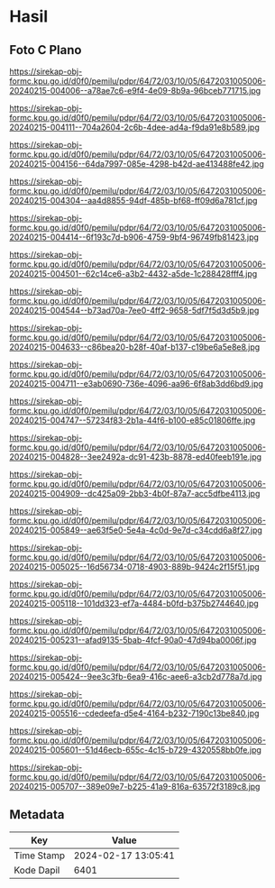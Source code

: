 # Hasil

## Foto C Plano

https://sirekap-obj-formc.kpu.go.id/d0f0/pemilu/pdpr/64/72/03/10/05/6472031005006-20240215-004006--a78ae7c6-e9f4-4e09-8b9a-96bceb771715.jpg

https://sirekap-obj-formc.kpu.go.id/d0f0/pemilu/pdpr/64/72/03/10/05/6472031005006-20240215-004111--704a2604-2c6b-4dee-ad4a-f9da91e8b589.jpg

https://sirekap-obj-formc.kpu.go.id/d0f0/pemilu/pdpr/64/72/03/10/05/6472031005006-20240215-004156--64da7997-085e-4298-b42d-ae413488fe42.jpg

https://sirekap-obj-formc.kpu.go.id/d0f0/pemilu/pdpr/64/72/03/10/05/6472031005006-20240215-004304--aa4d8855-94df-485b-bf68-ff09d6a781cf.jpg

https://sirekap-obj-formc.kpu.go.id/d0f0/pemilu/pdpr/64/72/03/10/05/6472031005006-20240215-004414--6f193c7d-b906-4759-9bf4-96749fb81423.jpg

https://sirekap-obj-formc.kpu.go.id/d0f0/pemilu/pdpr/64/72/03/10/05/6472031005006-20240215-004501--62c14ce6-a3b2-4432-a5de-1c288428fff4.jpg

https://sirekap-obj-formc.kpu.go.id/d0f0/pemilu/pdpr/64/72/03/10/05/6472031005006-20240215-004544--b73ad70a-7ee0-4ff2-9658-5df7f5d3d5b9.jpg

https://sirekap-obj-formc.kpu.go.id/d0f0/pemilu/pdpr/64/72/03/10/05/6472031005006-20240215-004633--c86bea20-b28f-40af-b137-c19be6a5e8e8.jpg

https://sirekap-obj-formc.kpu.go.id/d0f0/pemilu/pdpr/64/72/03/10/05/6472031005006-20240215-004711--e3ab0690-736e-4096-aa96-6f8ab3dd6bd9.jpg

https://sirekap-obj-formc.kpu.go.id/d0f0/pemilu/pdpr/64/72/03/10/05/6472031005006-20240215-004747--57234f83-2b1a-44f6-b100-e85c01806ffe.jpg

https://sirekap-obj-formc.kpu.go.id/d0f0/pemilu/pdpr/64/72/03/10/05/6472031005006-20240215-004828--3ee2492a-dc91-423b-8878-ed40feeb191e.jpg

https://sirekap-obj-formc.kpu.go.id/d0f0/pemilu/pdpr/64/72/03/10/05/6472031005006-20240215-004909--dc425a09-2bb3-4b0f-87a7-acc5dfbe4113.jpg

https://sirekap-obj-formc.kpu.go.id/d0f0/pemilu/pdpr/64/72/03/10/05/6472031005006-20240215-005849--ae63f5e0-5e4a-4c0d-9e7d-c34cdd6a8f27.jpg

https://sirekap-obj-formc.kpu.go.id/d0f0/pemilu/pdpr/64/72/03/10/05/6472031005006-20240215-005025--16d56734-0718-4903-889b-9424c2f15f51.jpg

https://sirekap-obj-formc.kpu.go.id/d0f0/pemilu/pdpr/64/72/03/10/05/6472031005006-20240215-005118--101dd323-ef7a-4484-b0fd-b375b2744640.jpg

https://sirekap-obj-formc.kpu.go.id/d0f0/pemilu/pdpr/64/72/03/10/05/6472031005006-20240215-005231--afad9135-5bab-4fcf-90a0-47d94ba0006f.jpg

https://sirekap-obj-formc.kpu.go.id/d0f0/pemilu/pdpr/64/72/03/10/05/6472031005006-20240215-005424--9ee3c3fb-6ea9-416c-aee6-a3cb2d778a7d.jpg

https://sirekap-obj-formc.kpu.go.id/d0f0/pemilu/pdpr/64/72/03/10/05/6472031005006-20240215-005516--cdedeefa-d5e4-4164-b232-7190c13be840.jpg

https://sirekap-obj-formc.kpu.go.id/d0f0/pemilu/pdpr/64/72/03/10/05/6472031005006-20240215-005601--51d46ecb-655c-4c15-b729-4320558bb0fe.jpg

https://sirekap-obj-formc.kpu.go.id/d0f0/pemilu/pdpr/64/72/03/10/05/6472031005006-20240215-005707--389e09e7-b225-41a9-816a-63572f3189c8.jpg


## Metadata

| Key        | Value               |
| ---------- | ------------------- |
| Time Stamp | 2024-02-17 13:05:41 |
| Kode Dapil | 6401                |



